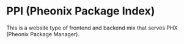 # PPI (Pheonix Package Index)
This is a website type of frontend and backend mix that serves PHX (Pheonix Package Manager).